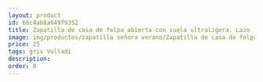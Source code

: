 ```yaml
---
layout: product
id: 66c4ab8a649f9352
title: Zapatilla de casa de felpa abierta con suela ultraligera. Lazo
image: img/productos/zapatilla señora verano/Zapatilla de casa de felpa abierta con suela ultraligera. Lazo=25=gris Vulladi.webp
price: 25
tags: gris Vulladi
description: 
order: 0
---
```


